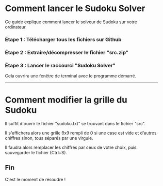 # Comment lancer le Sudoku Solver

Ce guide explique comment lancer le solveur de Sudoku sur votre ordinateur.

### Étape 1 : Télécharger tous les fichiers sur Github

### Étape 2 : Extraire/décompresser le fichier "src.zip"

### Étape 3 : Lancer le raccourci "Sudoku Solver"
Cela ouvrira une fenêtre de terminal avec le programme démarré.

-------------------
# Comment modifier la grille du Sudoku
Il suffit d'ouvrir le fichier "sudoku.txt" se trouvant dans le fichier "src".

Il s'affichera alors une grille 9x9 rempli de 0 si une case est vide et d'autres chiffres sinon, tous séparés par une virgule.

Il faudra alors remplacer les chiffres par ceux de votre choix, puis sauvegarder le fichier (Ctrl+S).



## Fin

C'est le moment de résoudre !
